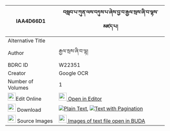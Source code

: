 |IAA4D66D1|བསླབ་པ་ཀུན་ལས་བཏུས་པ་ཞེས་བྱ་བ་རྒྱལ་སྲས་ཞི་བ་ལྷས་མཛད་པ། 
| --- | --- 
|Alternative Title |
|Author| རྒྱལ་སྲས་ཞི་བ་ལྷ།
|BDRC ID | W22351
|Creator | Google OCR
|Number of Volumes| 1
|<img width="25" src="https://img.icons8.com/color/25/000000/edit-property.png">Edit Online| [<img width="25" src="https://avatars.githubusercontent.com/u/45091458?s=200&v=4"> Open in Editor](http://editor.openpecha.org/IAA4D66D1)
|<img width="25" src="https://img.icons8.com/fluent/48/000000/download-2.png"/>  Download | [![](https://img.icons8.com/color/20/000000/txt.png)Plain Text](https://github.com/Openpecha/IAA4D66D1/releases/download/v1/labpa_kun_la_sa_tupa_shye_jawa_plain_IAA4D66D1.zip), [![](https://img.icons8.com/color/20/000000/txt.png)Text with Pagination](https://github.com/Openpecha/IAA4D66D1/releases/download/v1/labpa_kun_la_sa_tupa_shye_jawa_pages_IAA4D66D1.zip)
|<img width="25" src="https://img.icons8.com/plasticine/100/000000/pictures-folder.png"/>  Source Images | [<img width="25" src="https://library.bdrc.io/icons/BUDA-small.svg"> Images of text file open in BUDA](https://library.bdrc.io/show/bdr:W22351)